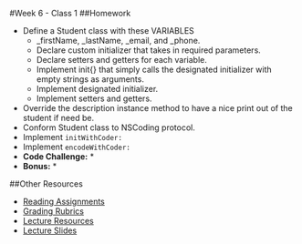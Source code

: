 #Week 6 - Class 1
##Homework
* Define a Student class with these VARIABLES
	* _firstName, _lastName, _email, and _phone.
	* Declare custom initializer that takes in required parameters.
	* Declare setters and getters for each variable.
	* Implement init{} that simply calls the designated initializer with empty strings as arguments.
	* Implement designated initializer.
	* Implement setters and getters.
* Override the description instance method to have a nice print out of the student if need be.
* Conform Student class to NSCoding protocol.
* Implement `initWithCoder:`
* Implement `encodeWithCoder:`
* **Code Challenge:**
	*
* **Bonus:**
	*

##Other Resources
* [Reading Assignments](../../Resources/ra-grading-standard/)
* [Grading Rubrics](../../Resources/)
* [Lecture Resources](lecture/)
* [Lecture Slides]()
